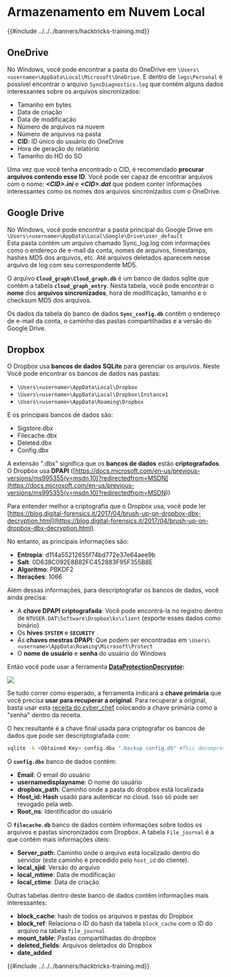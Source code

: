 # Armazenamento em Nuvem Local

{{#include ../../../banners/hacktricks-training.md}}


## OneDrive

No Windows, você pode encontrar a pasta do OneDrive em `\Users\<username>\AppData\Local\Microsoft\OneDrive`. E dentro de `logs\Personal` é possível encontrar o arquivo `SyncDiagnostics.log` que contém alguns dados interessantes sobre os arquivos sincronizados:

- Tamanho em bytes
- Data de criação
- Data de modificação
- Número de arquivos na nuvem
- Número de arquivos na pasta
- **CID**: ID único do usuário do OneDrive
- Hora de geração do relatório
- Tamanho do HD do SO

Uma vez que você tenha encontrado o CID, é recomendado **procurar arquivos contendo esse ID**. Você pode ser capaz de encontrar arquivos com o nome: _**\<CID>.ini**_ e _**\<CID>.dat**_ que podem conter informações interessantes como os nomes dos arquivos sincronizados com o OneDrive.

## Google Drive

No Windows, você pode encontrar a pasta principal do Google Drive em `\Users\<username>\AppData\Local\Google\Drive\user_default`\
Esta pasta contém um arquivo chamado Sync_log.log com informações como o endereço de e-mail da conta, nomes de arquivos, timestamps, hashes MD5 dos arquivos, etc. Até arquivos deletados aparecem nesse arquivo de log com seu correspondente MD5.

O arquivo **`Cloud_graph\Cloud_graph.db`** é um banco de dados sqlite que contém a tabela **`cloud_graph_entry`**. Nesta tabela, você pode encontrar o **nome** dos **arquivos sincronizados**, hora de modificação, tamanho e o checksum MD5 dos arquivos.

Os dados da tabela do banco de dados **`Sync_config.db`** contêm o endereço de e-mail da conta, o caminho das pastas compartilhadas e a versão do Google Drive.

## Dropbox

O Dropbox usa **bancos de dados SQLite** para gerenciar os arquivos. Neste\
Você pode encontrar os bancos de dados nas pastas:

- `\Users\<username>\AppData\Local\Dropbox`
- `\Users\<username>\AppData\Local\Dropbox\Instance1`
- `\Users\<username>\AppData\Roaming\Dropbox`

E os principais bancos de dados são:

- Sigstore.dbx
- Filecache.dbx
- Deleted.dbx
- Config.dbx

A extensão ".dbx" significa que os **bancos de dados** estão **criptografados**. O Dropbox usa **DPAPI** ([https://docs.microsoft.com/en-us/previous-versions/ms995355(v=msdn.10)?redirectedfrom=MSDN](<https://docs.microsoft.com/en-us/previous-versions/ms995355(v=msdn.10)?redirectedfrom=MSDN>))

Para entender melhor a criptografia que o Dropbox usa, você pode ler [https://blog.digital-forensics.it/2017/04/brush-up-on-dropbox-dbx-decryption.html](https://blog.digital-forensics.it/2017/04/brush-up-on-dropbox-dbx-decryption.html).

No entanto, as principais informações são:

- **Entropia**: d114a55212655f74bd772e37e64aee9b
- **Salt**: 0D638C092E8B82FC452883F95F355B8E
- **Algoritmo**: PBKDF2
- **Iterações**: 1066

Além dessas informações, para descriptografar os bancos de dados, você ainda precisa:

- A **chave DPAPI criptografada**: Você pode encontrá-la no registro dentro de `NTUSER.DAT\Software\Dropbox\ks\client` (exporte esses dados como binário)
- Os **hives** **`SYSTEM`** e **`SECURITY`**
- As **chaves mestras DPAPI**: Que podem ser encontradas em `\Users\<username>\AppData\Roaming\Microsoft\Protect`
- O **nome de usuário** e **senha** do usuário do Windows

Então você pode usar a ferramenta [**DataProtectionDecryptor**](https://nirsoft.net/utils/dpapi_data_decryptor.html)**:**

![](<../../../images/image (443).png>)

Se tudo correr como esperado, a ferramenta indicará a **chave primária** que você precisa **usar para recuperar a original**. Para recuperar a original, basta usar esta [receita do cyber_chef](<https://gchq.github.io/CyberChef/#recipe=Derive_PBKDF2_key(%7B'option':'Hex','string':'98FD6A76ECB87DE8DAB4623123402167'%7D,128,1066,'SHA1',%7B'option':'Hex','string':'0D638C092E8B82FC452883F95F355B8E'%7D)>) colocando a chave primária como a "senha" dentro da receita.

O hex resultante é a chave final usada para criptografar os bancos de dados que pode ser descriptografada com:
```bash
sqlite -k <Obtained Key> config.dbx ".backup config.db" #This decompress the config.dbx and creates a clear text backup in config.db
```
O **`config.dbx`** banco de dados contém:

- **Email**: O email do usuário
- **usernamedisplayname**: O nome do usuário
- **dropbox_path**: Caminho onde a pasta do dropbox está localizada
- **Host_id: Hash** usado para autenticar no cloud. Isso só pode ser revogado pela web.
- **Root_ns**: Identificador do usuário

O **`filecache.db`** banco de dados contém informações sobre todos os arquivos e pastas sincronizados com Dropbox. A tabela `File_journal` é a que contém mais informações úteis:

- **Server_path**: Caminho onde o arquivo está localizado dentro do servidor (este caminho é precedido pelo `host_id` do cliente).
- **local_sjid**: Versão do arquivo
- **local_mtime**: Data de modificação
- **local_ctime**: Data de criação

Outras tabelas dentro deste banco de dados contêm informações mais interessantes:

- **block_cache**: hash de todos os arquivos e pastas do Dropbox
- **block_ref**: Relaciona o ID do hash da tabela `block_cache` com o ID do arquivo na tabela `file_journal`
- **mount_table**: Pastas compartilhadas do dropbox
- **deleted_fields**: Arquivos deletados do Dropbox
- **date_added**

{{#include ../../../banners/hacktricks-training.md}}
